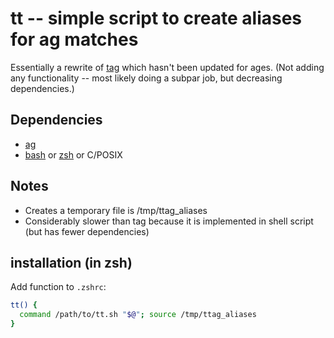 # tt -- simple script to create aliases for ag matches

Essentially a rewrite of [tag](https://github.com/aykamko/tag) which hasn't been updated for ages.
(Not adding any functionality -- most likely doing a subpar job, but decreasing dependencies.)

## Dependencies
- [ag](https://github.com/ggreer/the_silver_searcher)
- [bash](https://www.gnu.org/software/bash/manual/bash.html) or [zsh](https://www.zsh.org/) or C/POSIX

## Notes

- Creates a temporary file is /tmp/ttag_aliases
- Considerably slower than tag because it is implemented in shell script (but has fewer dependencies)

## installation (in zsh)

Add function to `.zshrc`:

```zsh
tt() {
  command /path/to/tt.sh "$@"; source /tmp/ttag_aliases 
}
```
